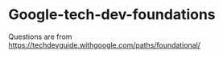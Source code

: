 # Google-tech-dev-foundations
Questions are from https://techdevguide.withgoogle.com/paths/foundational/
